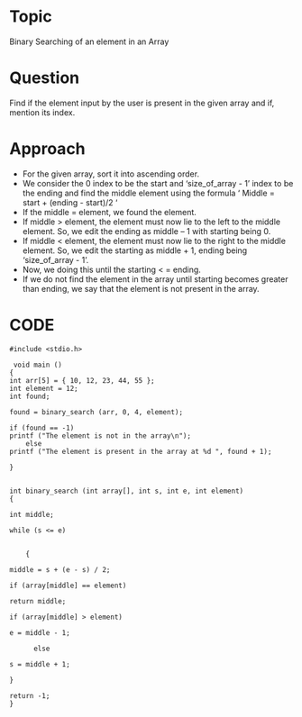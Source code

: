 # Topic
Binary Searching of an element in an Array

# Question
Find if the element input by the user is present in the given array and if, mention its index.

# Approach
* For the given array, sort it into ascending order.
* We consider the 0 index to be the start and ‘size_of_array - 1’ index to be the ending and find the middle element using the formula 
‘ Middle = start + (ending - start)/2 ‘
* If the middle  = element, we found the element.
* If middle > element, the element must now lie to the left to the middle element. So, we edit the ending as middle – 1 with starting being 0.
* If middle < element, the element must now lie to the right to the middle element. So, we edit the starting as middle + 1, ending being ‘size_of_array - 1’.
* Now, we doing this until the starting < = ending.
* If we do not find the element in the array until starting becomes greater than ending, we say that the element is not present in the array.

# CODE
```
#include <stdio.h>

 void main () 
{
int arr[5] = { 10, 12, 23, 44, 55 };
int element = 12;
int found;

found = binary_search (arr, 0, 4, element); 

if (found == -1)
printf ("The element is not in the array\n");
    else
printf ("The element is present in the array at %d ", found + 1);
    
}

 
int binary_search (int array[], int s, int e, int element) 
{
  
int middle;
  
while (s <= e)
    
 
    {
      
middle = s + (e - s) / 2;
     
if (array[middle] == element)
	
return middle;
      
if (array[middle] > element)
	
e = middle - 1;
      
      else
	
s = middle + 1;
    
}
  
return -1;
}
```

 

 

